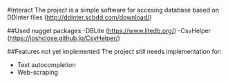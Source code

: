 #Interact 
The project is a simple software for accesing database based on DDInter files (http://ddinter.scbdd.com/download/)

##Used nugget packages
-DBLite (https://www.litedb.org/)
-CsvHelper (https://joshclose.github.io/CsvHelper/)

##Features not yet implemented
The project still needs implementation for:
- Text autocompletion
- Web-scraping

